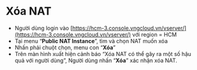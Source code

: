 # Xóa NAT



* Người dùng login vào [https://hcm-3.console.vngcloud.vn/vserver/](https://hcm-3.console.vngcloud.vn/vserver/) với region = HCM
* Tại menu “**Public NAT Instance**”, tìm và chọn NAT muốn xóa
* Nhấn phải chuột chọn, menu con “**Xóa**”
* Trên màn hình xuất hiện cảnh báo “Xóa NAT có thể gây ra một số hậu quả với người dùng”, Người dùng nhấn “**Xóa**” xác nhận xóa NAT.
